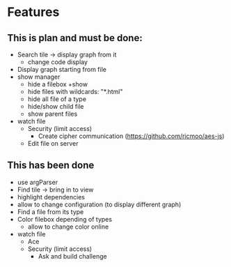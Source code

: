 # Features

## This is plan and must be done:

* Search tile → display graph from it
    * change code display
* Display graph starting from file
* show manager
    * hide a filebox +show
    * hide files with wildcards: "*.html"
    * hide all file of a type
    * hide/show child file
    * show parent files
* watch file
    * Security (limit access)
        * Create cipher communication (https://github.com/ricmoo/aes-js)
    * Edit file on server

## This has been done

* use argParser
* Find tile → bring in to view
* highlight dependencies
* allow to change configuration (to display different graph)
* Find a file from its type
* Color filebox depending of types
    * allow to change color online
* watch file
    * Ace
    * Security (limit access)
        * Ask and build challenge